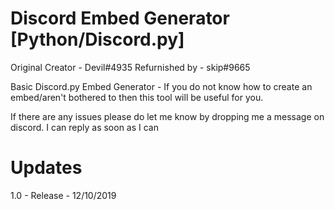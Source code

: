 # Discord Embed Generator [Python/Discord.py]
Original Creator - Devil#4935
Refurnished by - skip#9665

Basic Discord.py Embed Generator -
If you do not know how to create an embed/aren't bothered to then this tool will be useful for you.

If there are any issues please do let me know by dropping me a message on discord. I can reply as soon as I can

# Updates

1.0 - Release - 12/10/2019
